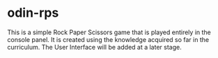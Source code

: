 # odin-rps
This is a simple Rock Paper Scissors game that is played entirely in the console panel.
It is created using the knowledge acquired so far in the curriculum.
The User Interface will be added at a later stage.